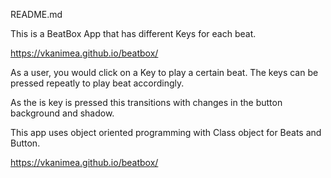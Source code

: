 README.md

This is a BeatBox App that has different Keys for each beat.

https://vkanimea.github.io/beatbox/

As a user, you would click on a Key to play a certain beat. The keys can be pressed repeatly to play beat accordingly.

As the is key is pressed this transitions with changes in the button background and shadow.

This app uses object oriented programming with Class object for Beats and Button.

https://vkanimea.github.io/beatbox/
